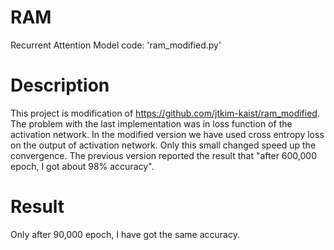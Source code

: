 # RAM
Recurrent Attention Model 
code: 'ram_modified.py'

# Description
This project is modification of https://github.com/jtkim-kaist/ram_modified. The problem with the last implementation was in loss function  of the activation network. In the modified version we have used cross entropy loss on the output of activation network. Only this small changed speed up the convergence. The previous version reported the result that "after 600,000 epoch, I got about 98% accuracy".

# Result 
Only after 90,000 epoch, I have got the same accuracy. 

